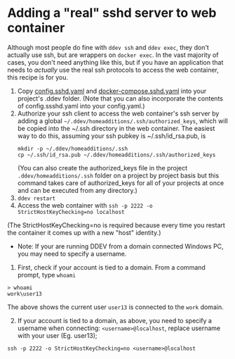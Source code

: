 # Adding a "real" sshd server to web container

Although most people do fine with `ddev ssh` and `ddev exec`, they don't actually use ssh, but are wrappers on `docker exec`. In the vast majority of cases, you don't need anything like this, but if you have an application that needs to *actually* use the real ssh protocols to access the web container, this recipe is for you.

1. Copy [config.sshd.yaml](config.sshd.yaml) and [docker-compose.sshd.yaml](docker-compose.sshd.yaml) into your project's .ddev folder. (Note that you can also incorporate the contents of config.ssshd.yaml into your config.yaml.)
2. Authorize your ssh client to access the web container's ssh server by adding a global `~/.ddev/homeadditions/.ssh/authorized_keys`, which will be copied into the ~/.ssh directory in the web container. The easiest way to do this, assuming your ssh pubkey is ~/.ssh/id_rsa.pub, is
    ```
    mkdir -p ~/.ddev/homeadditions/.ssh
    cp ~/.ssh/id_rsa.pub ~/.ddev/homeadditions/.ssh/authorized_keys
    ```
   (You can also create the authorized_keys file in the project `.ddev/homeadditions/.ssh` folder on a project by project basis but this command takes care of authorized_keys for all of your projects at once and can be executed from any directory.)
3. `ddev restart`
4. Access the web container with `ssh -p 2222 -o StrictHostKeyChecking=no localhost`

(The StrictHostKeyChecking=no is required because every time you restart the container it comes up with a new "host" identity.)

* Note: If your are running DDEV from a domain connected Windows PC, you may need to specify a username.

1. First, check if your account is tied to a domain. From a command prompt, type `whoami`

```shell
> whoami
work\user13
```

The above shows the current user `user13` is connected to the `work` domain.

2. If your account is tied to a domain, as above, you need to specify a username when connecting:  `<username>@localhost`, replace username with your user (Eg. user13);

```shell
ssh -p 2222 -o StrictHostKeyChecking=no <username>@localhost
```
